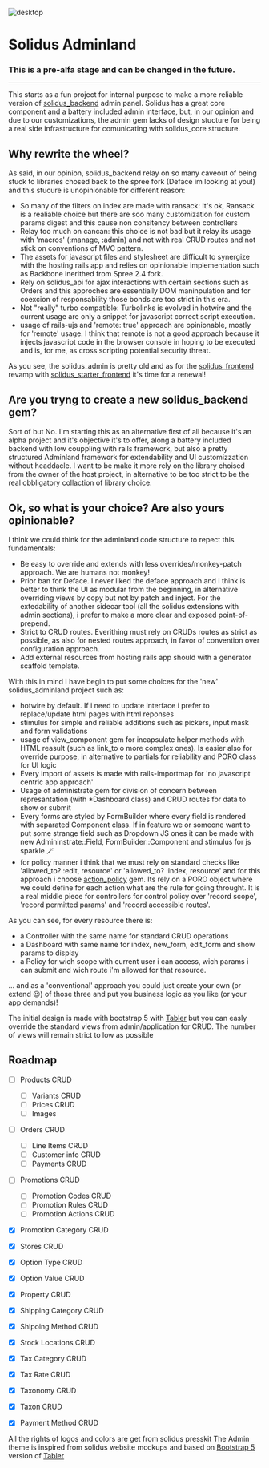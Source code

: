 ![desktop](https://i.imgur.com/HtCxrsM.png)

# Solidus Adminland

### This is a pre-alfa stage and can be changed in the future. 
---

This starts as a fun project for internal purpose to make a more reliable version of [solidus_backend](https://github.com/solidusio/solidus/tree/master/backend) admin panel.
Solidus has a great core component and a battery included admin interface, but, in our opinion and due to our customizations, the admin gem lacks of design stucture for being a real side infrastructure for comunicating with solidus_core structure.

## Why rewrite the wheel?

As said, in our opinion, solidus_backend relay on so many caveout of being stuck to libraries chosed back to the spree fork (Deface im looking at you!) and this stucure is unopinionable for different reason:
- So many of the filters on index are made with ransack: It's ok, Ransack is a realiable choice but there are soo many customization for custom params digest and this cause non consitency between controllers
- Relay too much on cancan: this choice is not bad but it relay its usage with 'macros' (:manage, :admin) and not with real CRUD routes and not stick on conventions of MVC pattern.
- The assets for javascript files and stylesheet are difficult to synergize with the hosting rails app and relies on opinionable implementation such as Backbone inerithed from Spree 2.4 fork.
- Rely on solidus_api for ajax interactions with certain sections such as Orders and this approches are essentially DOM maninpulation and for coexcion of responsability those bonds are too strict in this era.
- Not "really" turbo compatible: Turbolinks is evolved in hotwire and the current usage are only a snippet for javascript correct script execution.
- usage of rails-ujs and 'remote: true' approach are opinionable, mostly for 'remote' usage. I think that remote is not a good approach because it injects javascript code in the browser console in hoping to be executed and is, for me, as cross scripting potential security threat.

As you see, the solidus_admin is pretty old and as for the [solidus_frontend](https://github.com/solidusio/solidus/tree/master/frontend) revamp with [solidus_starter_frontend](https://github.com/solidusio/solidus_starter_frontend) it's time for a renewal!

## Are you tryng to create a new solidus_backend gem?

Sort of but No. I'm starting this as an alternative first of all because it's an alpha project and it's objective it's to offer, along a battery included backend with low couppling with rails framework, but also a pretty structured Adminland framework for extendability and UI customizzation without headdacle.
I want to be make it more rely on the library choised from the owner of the host project, in alternative to be too strict to be the real obbligatory collaction of library choice.

## Ok, so what is your choice? Are also yours opinionable?

I think we could think for the adminland code structure to repect this fundamentals:
- Be easy to override and extends with less overrides/monkey-patch approach. We are humans not monkey!
- Prior ban for Deface. I never liked the deface approach and i think is better to think the UI as modular from the beginning, in alternative overriding views by copy but not by patch and inject. For the extedability of another sidecar tool (all the solidus extensions with admin sections), i prefer to make a more clear and exposed point-of-prepend.
- Strict to CRUD routes. Everithing must rely on CRUDs routes as strict as possible, as also for nested routes approach, in favor of convention over configuration approach.
- Add external resources from hosting rails app should with a generator scaffold template.

With this in mind i have begin to put some choices for the 'new' solidus_adminland project such as:
- hotwire by default. If i need to update interface i prefer to replace/update html pages with html reponses
- stimulus for simple and reliable additions such as pickers, input mask and form validations
- usage of view_component gem for incapsulate helper methods with HTML reasult (such as link_to o more complex ones). Is easier also for override purpose, in alternative to partials for reliability and PORO class for UI logic
- Every import of assets is made with rails-importmap for 'no javascript centric app approach'
- Usage of administrate gem for division of concern between represantation (with *Dashboard class) and CRUD routes for data to show or submit
- Every forms are styled by FormBuilder where every field is rendered with separated Component class. If in feature we or someone want to put some strange field such as Dropdown JS ones it can be made with new Admininstrate::Field, FormBuilder::Component and stimulus for js sparkle 🪄
- for policy manner i think that we must rely on standard checks like 'allowed_to? :edit, resource' or 'allowed_to? :index, resource' and for this approach i choose [action_policy](https://github.com/palkan/action_policy) gem. Its rely on a PORO object where we could define for each action what are the rule for going throught. It is a real middle piece for controllers for control policy over 'record scope', 'record permitted params' and 'record accessible routes'.

As you can see, for every resource there is:
- a Controller with the same name for standard CRUD operations
- a Dashboard with same name for index, new_form, edit_form and show params to display
- a Policy for wich scope with current user i can access, wich params i can submit and wich route i'm allowed for that resource.

... and as a 'conventional' approach you could just create your own (or extend 😉) of those three and put you business logic as you like (or your app demands)!

The initial design is made with bootstrap 5 with [Tabler](https://github.com/tabler/tabler) but you can easly override the standard views from admin/application for CRUD. The number of views will remain strict to low as possible

## Roadmap

- [ ] Products CRUD
  - [ ] Variants CRUD
  - [ ] Prices CRUD
  - [ ] Images

- [ ] Orders CRUD
  - [ ] Line Items CRUD
  - [ ] Customer info CRUD
  - [ ] Payments CRUD

- [ ] Promotions CRUD
  - [ ] Promotion Codes CRUD
  - [ ] Promotion Rules CRUD
  - [ ] Promotion Actions CRUD
- [x] Promotion Category CRUD

- [x] Stores CRUD
- [x] Option Type CRUD
- [x] Option Value CRUD
- [x] Property CRUD
- [x] Shipping Category CRUD
- [x] Shipoing Method CRUD
- [x] Stock Locations CRUD
- [x] Tax Category CRUD
- [x] Tax Rate CRUD
- [x] Taxonomy CRUD
- [x] Taxon CRUD
- [x] Payment Method CRUD

All the rights of logos and colors are get from solidus presskit
The Admin theme is inspired from solidus website mockups and based on [Bootstrap 5](https://getbootstrap.com) version of [Tabler](https://github.com/tabler/tabler)

